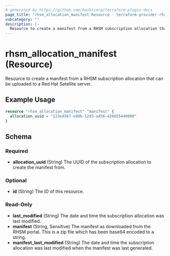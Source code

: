 ```yaml
---
# generated by https://github.com/hashicorp/terraform-plugin-docs
page_title: "rhsm_allocation_manifest Resource - terraform-provider-rhsm"
subcategory: ""
description: |-
  Resource to create a manifest from a RHSM subscription allocation that can be uploaded to a Red Hat Satellite server.
---
```


# rhsm_allocation_manifest (Resource)

Resource to create a manifest from a RHSM subscription allocation that can be uploaded to a Red Hat Satellite server.

## Example Usage

```terraform
resource "rhsm_allocation_manifest" "manifest" {
  allocation_uuid = "123e4567-e89b-12d3-a456-426655440000"
}
```

<!-- schema generated by tfplugindocs -->
## Schema

### Required

- **allocation_uuid** (String) The UUID of the subscription allocation to create the manifest from.

### Optional

- **id** (String) The ID of this resource.

### Read-Only

- **last_modified** (String) The date and time the subscription allocation was last modified.
- **manifest** (String, Sensitive) The manifest as downloaded from the RHSM portal.  This is a zip file which has been base64 encoded to a string.
- **manifest_last_modified** (String) The date and time the subscription allocation was last modified when the manifest was last generated.


